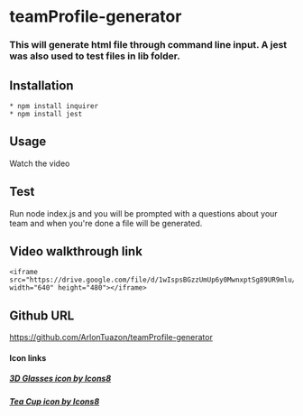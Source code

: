 # teamProfile-generator

### This will generate html file through command line input. A jest was also used to test files in lib folder.

## Installation
    * npm install inquirer
    * npm install jest

## Usage
   Watch the video

## Test
   Run node index.js and you will be prompted with a questions about your team and when you're done a file will be generated.

## Video walkthrough link
    <iframe src="https://drive.google.com/file/d/1wIspsBGzzUmUp6y0MwnxptSg89UR9mlu/preview" width="640" height="480"></iframe>

## Github URL
   https://github.com/ArlonTuazon/teamProfile-generator

#### Icon links
##### <a href="https://icons8.com/icon/jvSNDQeeq9rb/3d-glasses">3D Glasses icon by Icons8</a>
##### <a href="https://icons8.com/icon/54839/tea-cup">Tea Cup icon by Icons8</a>
    